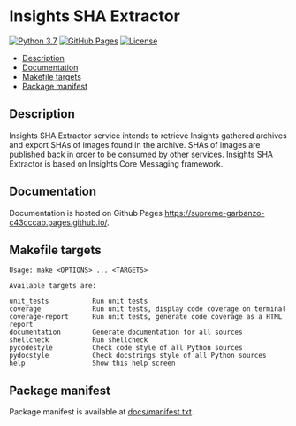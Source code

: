 # Insights SHA Extractor

[![Python 3.7](https://img.shields.io/badge/python-3.7-blue.svg)](https://www.python.org/downloads/release/python-370/)
[![GitHub Pages](https://img.shields.io/badge/%20-GitHub%20Pages-informational)](https://supreme-garbanzo-c43cccab.pages.github.io/)
[![License](https://img.shields.io/badge/license-Apache-blue)](https://github.com/RedHatInsights/insights-sha-extractor/blob/master/LICENSE)

<!-- vim-markdown-toc GFM -->

* [Description](#description)
* [Documentation](#documentation)
* [Makefile targets](#makefile-targets)
* [Package manifest](#package-manifest)

<!-- vim-markdown-toc -->

## Description

Insights SHA Extractor service intends to retrieve Insights gathered archives
and export SHAs of images found in the archive. SHAs of images are published
back in order to be consumed by other services. Insights SHA Extractor is based
on Insights Core Messaging framework.

## Documentation

Documentation is hosted on Github Pages <https://supreme-garbanzo-c43cccab.pages.github.io/>.

## Makefile targets

```
Usage: make <OPTIONS> ... <TARGETS>

Available targets are:

unit_tests           Run unit tests
coverage             Run unit tests, display code coverage on terminal
coverage-report      Run unit tests, generate code coverage as a HTML report
documentation        Generate documentation for all sources
shellcheck           Run shellcheck
pycodestyle          Check code style of all Python sources
pydocstyle           Check docstrings style of all Python sources
help                 Show this help screen
```

## Package manifest

Package manifest is available at [docs/manifest.txt](docs/manifest.txt).
